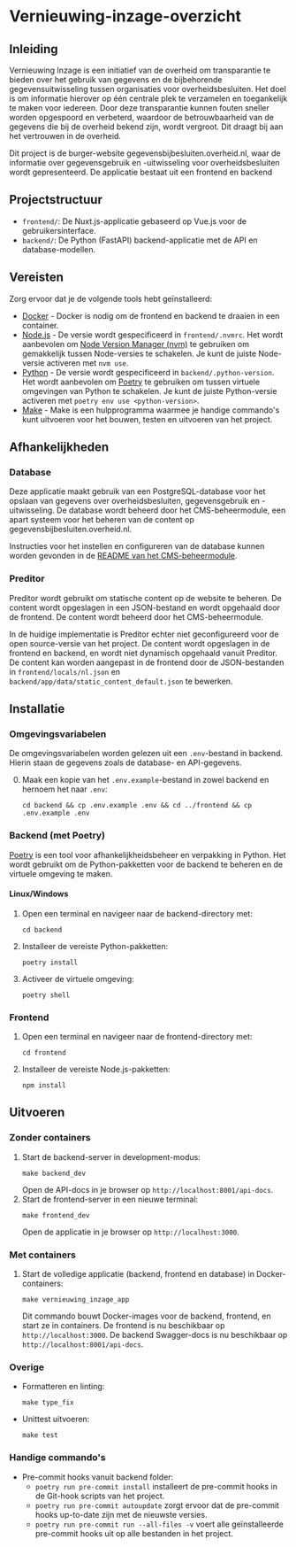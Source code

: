 # **Vernieuwing-inzage-overzicht**

## Inleiding
Vernieuwing Inzage is een initiatief van de overheid om transparantie te bieden over het gebruik van gegevens en de bijbehorende gegevensuitwisseling tussen organisaties voor overheidsbesluiten. Het doel is om informatie hierover op één centrale plek te verzamelen en toegankelijk te maken voor iedereen. Door deze transparantie kunnen fouten sneller worden opgespoord en verbeterd, waardoor de betrouwbaarheid van de gegevens die bij de overheid bekend zijn, wordt vergroot. Dit draagt bij aan het vertrouwen in de overheid.

Dit project is de burger-website gegevensbijbesluiten.overheid.nl, waar de informatie over gegevensgebruik en -uitwisseling voor overheidsbesluiten wordt gepresenteerd. De applicatie bestaat uit een frontend en backend

## Projectstructuur
- `frontend/`: De Nuxt.js-applicatie gebaseerd op Vue.js voor de gebruikersinterface.
- `backend/`: De Python (FastAPI) backend-applicatie met de API en database-modellen.

## Vereisten
Zorg ervoor dat je de volgende tools hebt geïnstalleerd:

- [Docker](https://www.docker.com/) - Docker is nodig om de frontend en backend te draaien in een container.
- [Node.js](https://nodejs.org/) - De versie wordt gespecificeerd in `frontend/.nvmrc`. Het wordt aanbevolen om [Node Version Manager (nvm)](https://github.com/nvm-sh/nvm) te gebruiken om gemakkelijk tussen Node-versies te schakelen. Je kunt de juiste Node-versie activeren met `nvm use`.
- [Python](https://www.python.org/) - De versie wordt gespecificeerd in `backend/.python-version`. Het wordt aanbevolen om [Poetry](https://python-poetry.org/) te gebruiken om tussen virtuele omgevingen van Python te schakelen. Je kunt de juiste Python-versie activeren met `poetry env use <python-version>`.
- [Make](https://www.gnu.org/software/make/) - Make is een hulpprogramma waarmee je handige commando's kunt uitvoeren voor het bouwen, testen en uitvoeren van het project.

## Afhankelijkheden
### Database
Deze applicatie maakt gebruik van een PostgreSQL-database voor het opslaan van gegevens over overheidsbesluiten, gegevensgebruik en -uitwisseling. De database wordt beheerd door het CMS-beheermodule, een apart systeem voor het beheren van de content op gegevensbijbesluiten.overheid.nl.

Instructies voor het instellen en configureren van de database kunnen worden gevonden in de [README van het CMS-beheermodule](https://github.com/MinBZK/gegevensbijbesluiten.overheid.nl/tree/main/inzage-cms).

### Preditor
Preditor wordt gebruikt om statische content op de website te beheren. De content wordt opgeslagen in een JSON-bestand en wordt opgehaald door de frontend. De content wordt beheerd door het CMS-beheermodule.

In de huidige implementatie is Preditor echter niet geconfigureerd voor de open source-versie van het project. De content wordt opgeslagen in de frontend en backend, en wordt niet dynamisch opgehaald vanuit Preditor. De content kan worden aangepast in de frontend door de JSON-bestanden in `frontend/locals/nl.json` en `backend/app/data/static_content_default.json` te bewerken.

## Installatie

### Omgevingsvariabelen
De omgevingsvariabelen worden gelezen uit een `.env`-bestand in backend. Hierin staan de gegevens zoals de database- en API-gegevens.

0. Maak een kopie van het `.env.example`-bestand in zowel backend en hernoem het naar `.env`:
   ```
   cd backend && cp .env.example .env && cd ../frontend && cp .env.example .env
   ```

### Backend (met Poetry)
[Poetry](https://python-poetry.org/) is een tool voor afhankelijkheidsbeheer en verpakking in Python. Het wordt gebruikt om de Python-pakketten voor de backend te beheren en de virtuele omgeving te maken.

#### Linux/Windows
1. Open een terminal en navigeer naar de backend-directory met:
   ```
   cd backend
   ```
2. Installeer de vereiste Python-pakketten:
   ```
   poetry install
   ```
3. Activeer de virtuele omgeving:
   ```
   poetry shell
   ```

### Frontend
1. Open een terminal en navigeer naar de frontend-directory met:
   ```
   cd frontend
   ```
2. Installeer de vereiste Node.js-pakketten:
   ```
   npm install
   ```

## Uitvoeren

### Zonder containers
1. Start de backend-server in development-modus:
   ```
   make backend_dev
   ```
   Open de API-docs in je browser op `http://localhost:8001/api-docs`.
2. Start de frontend-server in een nieuwe terminal:
   ```
   make frontend_dev
   ```
   Open de applicatie in je browser op `http://localhost:3000`.

### Met containers
1. Start de volledige applicatie (backend, frontend en database) in Docker-containers:
   ```
   make vernieuwing_inzage_app
   ```
   Dit commando bouwt Docker-images voor de backend, frontend, en start ze in containers. De frontend is nu beschikbaar op `http://localhost:3000`. De backend Swagger-docs is nu beschikbaar op `http://localhost:8001/api-docs`.

### Overige
- Formatteren en linting:
   ```
   make type_fix
   ```
- Unittest uitvoeren:
   ```
   make test
   ```

### Handige commando's
- Pre-commit hooks vanuit backend folder:
   - `poetry run pre-commit install` installeert de pre-commit hooks in de Git-hook scripts van het project.
   - `poetry run pre-commit autoupdate` zorgt ervoor dat de pre-commit hooks up-to-date zijn met de nieuwste versies.
   - `poetry run pre-commit run --all-files -v` voert alle geïnstalleerde pre-commit hooks uit op alle bestanden in het project.